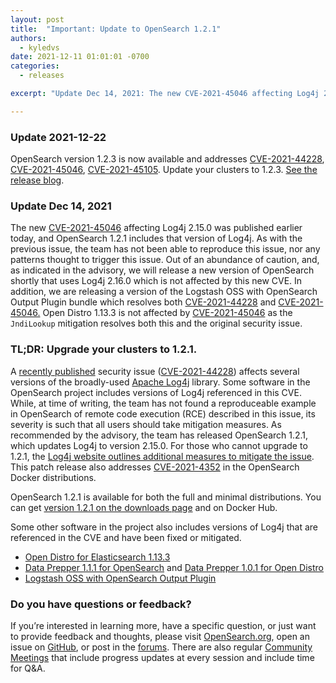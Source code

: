 ```yaml
---
layout: post
title:  "Important: Update to OpenSearch 1.2.1"
authors:
  - kyledvs
date: 2021-12-11 01:01:01 -0700
categories:
  - releases

excerpt: "Update Dec 14, 2021: The new CVE-2021-45046 affecting Log4j 2.15.0 was published earlier today, and OpenSearch 1.2.1 includes that version of Log4j. As with the previous issue, the team has not been able to reproduce this issue, nor any patterns thought to trigger this issue. Out of an abundance of caution, and, as indicated in the advisory, we will release a new version of OpenSearch shortly that uses Log4j 2.16.0 which is not affected by this new CVE."

---
```


### Update 2021-12-22

OpenSearch version 1.2.3 is now available and addresses [CVE-2021-44228](https://nvd.nist.gov/vuln/detail/CVE-2021-44228), [CVE-2021-45046](https://nvd.nist.gov/vuln/detail/CVE-2021-45046), [CVE-2021-45105](https://cve.mitre.org/cgi-bin/cvename.cgi?name=CVE-2021-45105). Update your clusters to 1.2.3. [See the release blog](/blog/releases/2021/12/update-1-2-3/).

### Update Dec 14, 2021

The new [CVE-2021-45046](https://cve.mitre.org/cgi-bin/cvename.cgi?name=CVE-2021-45046) affecting Log4j 2.15.0 was published earlier today, and OpenSearch 1.2.1 includes that version of Log4j. As with the previous issue, the team has not been able to reproduce this issue, nor any patterns thought to trigger this issue. Out of an abundance of caution, and, as indicated in the advisory, we will release a new version of OpenSearch shortly that uses Log4j 2.16.0 which is not affected by this new CVE. In addition, we are releasing a version of the Logstash OSS with OpenSearch Output Plugin bundle which resolves both [CVE-2021-44228](https://nvd.nist.gov/vuln/detail/CVE-2021-44228) and   [CVE-2021-45046.](https://cve.mitre.org/cgi-bin/cvename.cgi?name=CVE-2021-45046) Open Distro 1.13.3 is not affected by [CVE-2021-45046](https://cve.mitre.org/cgi-bin/cvename.cgi?name=CVE-2021-45046) as the `JndiLookup` mitigation resolves both this and the original security issue.


### TL;DR: Upgrade your clusters to 1.2.1.

A [recently published](https://www.lunasec.io/docs/blog/log4j-zero-day/) security issue ([CVE-2021-44228](https://nvd.nist.gov/vuln/detail/CVE-2021-44228)) affects several versions of the broadly-used [Apache Log4j](https://logging.apache.org/log4j/2.x/) library. Some software in the OpenSearch project includes versions of Log4j referenced in this CVE. While, at time of writing, the team has not found a reproduceable example in OpenSearch of remote code execution (RCE) described in this issue, its severity is such that all users should take mitigation measures. As recommended by the advisory, the team has released OpenSearch 1.2.1, which updates Log4j to version 2.15.0. For those who cannot upgrade to 1.2.1, the [Log4j website outlines additional measures to mitigate the issue](https://logging.apache.org/log4j/2.x/). This patch release also addresses [CVE-2021-4352](https://alas.aws.amazon.com/AL2/ALAS-2021-1722.html) in the OpenSearch Docker distributions. 

OpenSearch 1.2.1 is available for both the full and minimal distributions. You can get [version 1.2.1 on the downloads page](https://opensearch.org/versions/opensearch-1-2-0.html) and on Docker Hub.

Some other software in the project also includes versions of Log4j that are referenced in the CVE and have been fixed or mitigated.

* [Open Distro for Elasticsearch 1.13.3](https://opendistro.github.io/for-elasticsearch/downloads.html)
* [Data Prepper 1.1.1 for OpenSearch](/downloads.html#data-prepper) and [Data Prepper 1.0.1 for Open Distro](https://opendistro.github.io/for-elasticsearch/downloads.html#ingest) 
* [Logstash OSS with OpenSearch Output Plugin](https://discuss.elastic.co/t/apache-log4j2-remote-code-execution-rce-vulnerability-cve-2021-44228-esa-2021-31/291476) 


### Do you have questions or feedback?

If you’re interested in learning more, have a specific question, or just want to provide feedback and thoughts, please visit [OpenSearch.org](https://opensearch.org/), open an issue on [GitHub](https://github.com/opensearch-project/OpenSearch/issues), or post in the [forums](https://discuss.opendistrocommunity.dev/). There are also regular [Community Meetings](https://opensearch.org/events/) that include progress updates at every session and include time for Q&A.
